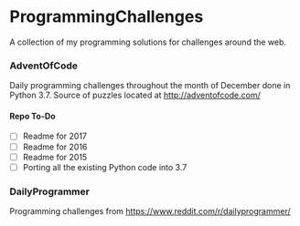# ProgrammingChallenges
A collection of my programming solutions for challenges around the web.

### AdventOfCode
Daily programming challenges throughout the month of December done in Python 3.7. Source of puzzles located at http://adventofcode.com/

#### Repo To-Do
- [ ] Readme for 2017
- [ ] Readme for 2016
- [ ] Readme for 2015
- [ ] Porting all the existing Python code into 3.7

### DailyProgrammer
Programming challenges from https://www.reddit.com/r/dailyprogrammer/
